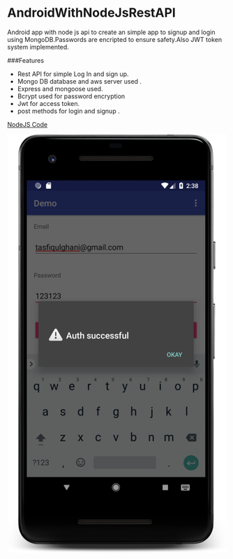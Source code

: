 # AndroidWithNodeJsRestAPI

Android app with node js api to create an simple app to signup and login using MongoDB.Passwords are  encripted to ensure safety.Also JWT token system implemented.



###Features

- Rest API for simple Log In and sign up.
- Mongo DB database and aws server used .
- Express and mongoose used.
- Bcrypt used for password encryption
- Jwt for access token.
- post methods for login and signup .


[NodeJS Code](https://github.com/TasfiqulGhani/NodeJsRestApi) 



![Preview1](./screenshot2.png)
